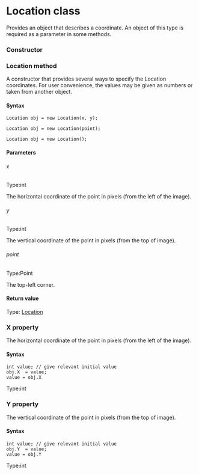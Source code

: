 # Location class
Provides an object that describes a coordinate. An object of this type is required as a parameter in some methods.
### Constructor 
### Location method
A constructor that provides several ways to specify the Location coordinates.
For user convenience, the values may be given as numbers or taken from another object.

#### Syntax 
 ``` 
Location obj = new Location(x, y);

Location obj = new Location(point);

Location obj = new Location();
 ``` 

 #### Parameters 
 ###### x 
  
 Type:int 
  
 The horizontal coordinate of the point in pixels (from the left of the image). 
  
  ###### y 
  
 Type:int 
  
 The vertical coordinate of the point in pixels (from the top of image). 
  
  ###### point 
  
 Type:Point 
  
 The top-left corner. 
  
 #### Return value 
Type: [Location](./location)
        

 
 ### X property
The horizontal coordinate of the point in pixels (from the left of the image).

#### Syntax 
 ``` 
int value; // give relevant initial value
obj.X  = value;
value = obj.X
 ``` 
 
 Type:int 
 ### Y property
The vertical coordinate of the point in pixels (from the top of image).

#### Syntax 
 ``` 
int value; // give relevant initial value
obj.Y  = value;
value = obj.Y
 ``` 
 
 Type:int